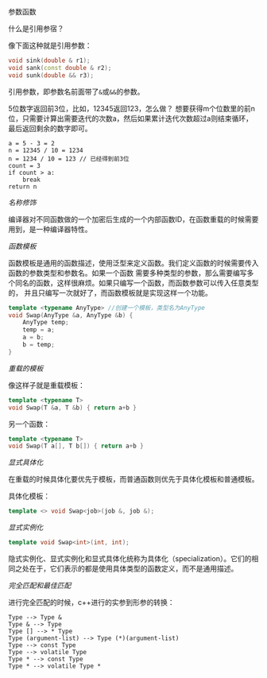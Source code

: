 参数函数

什么是引用参宿？

像下面这种就是引用参数：
```cpp
void sink(double & r1);
void sank(const double & r2);
void sunk(double && r3);
```
引用参数，即参数名前面带了`&`或`&&`的参数。

5位数字返回前3位，比如，12345返回123，怎么做？
想要获得m个位数里的前n位，只需要计算出需要迭代的次数a，然后如果累计迭代次数超过a则结束循环，最后返回剩余的数字即可。
```
a = 5 - 3 = 2
n = 12345 / 10 = 1234
n = 1234 / 10 = 123 // 已经得到前3位
count = 3
if count > a:
    break
return n
```

*名称修饰*

编译器对不同函数做的一个加密后生成的一个内部函数ID，在函数重载的时候需要用到，是一种编译器特性。

*函数模板*

函数模板是通用的函数描述，使用泛型来定义函数。我们定义函数的时候需要传入函数的参数类型和参数名。如果一个函数
需要多种类型的参数，那么需要编写多个同名的函数，这样很麻烦。如果只编写一个函数，而函数参数可以传入任意类型的，
并且只编写一次就好了，而函数模板就是实现这样一个功能。
```cpp
template <typename AnyType> //创建一个模板，类型名为AnyType
void Swap(AnyType &a, AnyType &b) {
    AnyType temp;
    temp = a;
    a = b;
    b = temp;
}
```

*重载的模板*

像这样子就是重载模板：
```cpp
template <typename T>
void Swap(T &a, T &b) { return a+b }
```

另一个函数：
```cpp
template <typename T>
void Swap(T a[], T b[]) { return a+b }
```

*显式具体化*

在重载的时候具体化要优先于模板，而普通函数则优先于具体化模板和普通模板。

具体化模板：
```cpp
template <> void Swap<job>(job &, job &);
```

*显式实例化*

```cpp
template void Swap<int>(int, int);
```

隐式实例化、显式实例化和显式具体化统称为具体化（specialization）。它们的相同之处在于，它们表示的都是使用具体类型的函数定义，而不是通用描述。

*完全匹配和最佳匹配*

进行完全匹配的时候，c++进行的实参到形参的转换：
```
Type --> Type &
Type & --> Type
Type [] --> * Type
Type (argument-list) --> Type (*)(argument-list)
Type --> const Type
Type --> volatile Type
Type * --> const Type
Type * --> volatile Type *
```